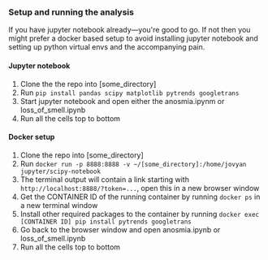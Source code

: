 ### Setup and running the analysis
If you have jupyter notebook already—you're good to go. If not then you might prefer a docker based setup to avoid installing jupyter notebook and setting up python virtual envs and the accompanying pain.

#### Jupyter notebook
1. Clone the the repo into [some_directory]
2. Run `pip install pandas scipy matplotlib pytrends googletrans`
3. Start jupyter notebook and open either the anosmia.ipynm or loss_of_smell.ipynb
4. Run all the cells top to bottom

#### Docker setup
1. Clone the repo into [some_directory]
2. Run `docker run -p 8888:8888 -v ~/[some_directory]:/home/jovyan jupyter/scipy-notebook`
3. The terminal output will contain a link starting with `http://localhost:8888/?token=...`, open this in a new browser window
4. Get the CONTAINER ID of the running container by running `docker ps` in a new terminal window
5. Install other required packages to the container by running `docker exec [CONTAINER ID] pip install pytrends googletrans`
6. Go back to the browser window and open anosmia.ipynb or loss_of_smell.ipynb
4. Run all the cells top to bottom
